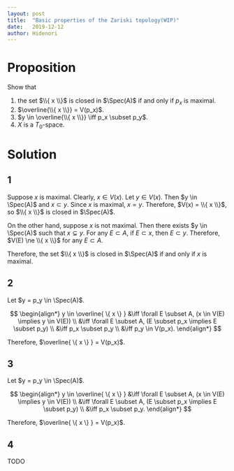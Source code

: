 ```yaml
---
layout: post
title:  "Basic properties of the Zariski topology(WIP)"
date:   2019-12-12
author: Hidenori
---
```


# Proposition
Show that
1. the set $\\{ x \\}$ is closed in $\Spec(A)$ if and only if $p_x$ is maximal.
1. $\overline{\\{ x \\}} = V(p_x)$.
1. $y \in \overline{\\{ x \\}} \iff p_x \subset p_y$.
1. $X$ is a $T_0$-space.

# Solution
## 1
Suppose $x$ is maximal.
Clearly, $x \in V(x)$.
Let $y \in V(x)$.
Then $y \in \Spec(A)$ and $x \subset y$.
Since $x$ is maximal, $x = y$.
Therefore, $V(x) = \\{ x \\}$, so $\\{ x \\}$ is closed in $\Spec(A)$.

On the other hand, suppose $x$ is not maximal.
Then there exists $y \in \Spec(A)$ such that $x \subsetneq y$.
For any $E \subset A$, if $E \subset x$, then $E \subset y$.
Therefore, $V(E) \ne \\{ x \\}$ for any $E \subset A$.

Therefore, the set $\\{ x \\}$ is closed in $\Spec(A)$ if and only if $x$ is maximal.
## 2

Let $y = p_y \in \Spec(A)$.

$$
\begin{align*}
  y \in \overline{ \{ x \} }
    &\iff \forall E \subset A, (x \in V(E) \implies y \in V(E)) \\
    &\iff \forall E \subset A, (E \subset p_x \implies E \subset p_y) \\
    &\iff p_x \subset p_y \\
    &\iff p_y \in V(p_x).
\end{align*}
$$

Therefore, $\overline{ \{ x \} } = V(p_x)$.

## 3

Let $y = p_y \in \Spec(A)$.

$$
\begin{align*}
  y \in \overline{ \{ x \} }
    &\iff \forall E \subset A, (x \in V(E) \implies y \in V(E)) \\
    &\iff \forall E \subset A, (E \subset p_x \implies E \subset p_y) \\
    &\iff p_x \subset p_y.
\end{align*}
$$

Therefore, $\overline{ \{ x \} } = V(p_x)$.


## 4
TODO

